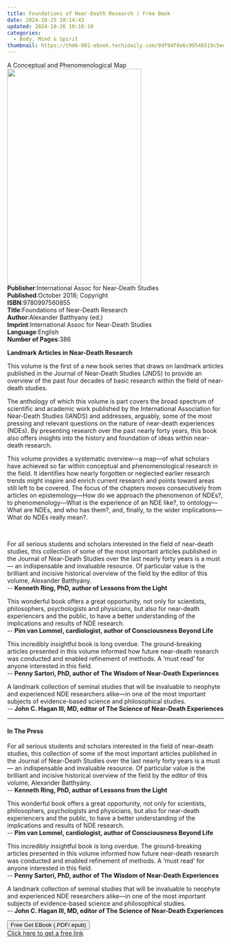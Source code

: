 ```yaml
---
title: Foundations of Near-Death Research | Free Book
date: 2024-10-25 10:14:43
updated: 2024-10-26 10:10:10
categories:
  - Body, Mind & Spirit
thumbnail: https://thmb-001-ebook.techidaily.com/9df94f8e6c99546519c5eeb87b463c806cae817a56a2696aa007390546efa4f3.jpg
---
```

<main id="book-container">
  <div class="flex flex-col">
    <div class="book-brief flex-1 py-6 px-4 sm:p-6 md:py-10 md:px-8">
      <!-- brief-->
      <div class="book-brief-main">A Conceptual and Phenomenological Map</div>
    </div>
    <div
      class="book-meta-info flex-1 grid gap-4 col-start-1 col-end-3 row-start-1 sm:mb-6 sm:grid-cols-4 lg:gap-6 lg:col-start-2 lg:row-end-6 lg:row-span-6 lg:mb-0"
    >
      <div
        class="book-meta-info-left place-content-center mt-4 p-4 text-sm leading-6 col-start-2 col-span-2 dark:text-slate-400"
      >
        <img
          class="w-full h-500 object-cover rounded-lg sm:h-255 sm:col-span-2 lg:col-span-full"
          src="https://img-001-ebook.techidaily.com/5862a4c045064bf63cc8e51a2a8dcb15ea695fe46c1c5998e549cd21c3433b01.jpg"
          alt=""
          width="312"
          height="500"
        />
      </div>
      <div
        class="book-meta-info-right mt-2 col-start-1 row-start-2 col-span-3 self-center"
      >
        <!-- meta data  -->
        <div class="flex flex-col px-4 md:px-8">
          <div class="flex-1">
            <strong>Publisher</strong>:<span class="px-2"
              >International Assoc for Near-Death Studies</span
            >
          </div>
          <div class="flex-1">
            <strong>Published</strong>:<span class="px-2"
              >October 2018; Copyright</span
            >
          </div>
          <div class="flex-1">
            <strong>ISBN</strong>:<span class="px-2">9780997560855</span>
          </div>
          <div class="flex-1">
            <strong>Title</strong>:<span class="px-2"
              >Foundations of Near-Death Research</span
            >
          </div>
          <div class="flex-1">
            <strong>Author</strong>:<span class="px-2"
              >Alexander Batthyany (ed.)</span
            >
          </div>
          <div class="flex-1">
            <strong>Imprint</strong>:<span class="px-2"
              >International Assoc for Near-Death Studies</span
            >
          </div>
          <div class="flex-1">
            <strong>Language</strong>:<span class="px-2">English</span>
          </div>
          <div class="flex-1">
            <strong>Number of Pages</strong>:<span class="px-2">386</span>
          </div>
        </div>
      </div>
    </div>
    <div class="book-description flex-1 py-6 px-4 sm:p-6 md:py-10 md:px-8">
      <div class="book-description-main">
        <div accordion-content="" id="description">
          <p><strong>Landmark Articles in Near-Death Research</strong></p>
          <p>
            This volume is the first of a new book series that draws on landmark
            articles published in the Journal of Near-Death Studies (JNDS) to
            provide an overview of the past four decades of basic research
            within the field of near-death studies.
          </p>
          <p>
            The anthology of which this volume is part covers the broad spectrum
            of scientific and academic work published by the International
            Association for Near-Death Studies (IANDS) and addresses, arguably,
            some of the most pressing and relevant questions on the nature of
            near-death experiences (NDEs). By presenting research over the past
            nearly forty years, this book also offers insights into the history
            and foundation of ideas within near-death research.
          </p>
          <p>
            This volume provides a systematic overview—a map—of what scholars
            have achieved so far within conceptual and phenomenological research
            in the field. It identifies how nearly forgotten or neglected
            earlier research trends might inspire and enrich current research
            and points toward areas still left to be covered. The focus of the
            chapters moves consecutively from articles on epistemology—How do we
            approach the phenomenon of NDEs?, to phenomenology—What is the
            experience of an NDE like?, to ontology—What are NDEs, and who has
            them?, and, finally, to the wider implications—What do NDEs really
            mean?.
          </p>
          <p>&nbsp;</p>
          <p>
            For all serious students and scholars interested in the field of
            near-death studies, this collection of some of the most important
            articles published in the Journal of Near-Death Studies over the
            last nearly forty years is a must — an indispensable and invaluable
            resource. Of particular value is the brilliant and incisive
            historical overview of the field by the editor of this volume,
            Alexander Batthyány.<br />--
            <strong>Kenneth Ring, PhD, author of Lessons from the Light</strong>
          </p>
          <p>
            This wonderful book offers a great opportunity, not only for
            scientists, philosophers, psychologists and physicians, but also for
            near-death experiencers and the public, to have a better
            understanding of the implications and results of NDE research.<br />--
            <strong
              >Pim van Lommel, cardiologist, author of Consciousness Beyond
              Life</strong
            >
          </p>
          <p>
            This incredibly insightful book is long overdue. The ground-breaking
            articles presented in this volume informed how future near-death
            research was conducted and enabled refinement of methods. A ‘must
            read’ for anyone interested in this field.<br />--
            <strong
              >Penny Sartori, PhD, author of The Wisdom of Near-Death
              Experiences</strong
            >
          </p>
          <p>
            A landmark collection of seminal studies that will be invaluable to
            neophyte and experienced NDE researchers alike—in one of the most
            important subjects of evidence-based science and philosophical
            studies.<br />--
            <strong
              >John C. Hagan III, MD, editor of The Science of Near-Death
              Experiences</strong
            >
          </p>
        </div>
        <div class="accordion-fader"></div>
      </div>
    </div>
    <div class="book-excerpts flex-1 py-6 px-4 sm:p-6 md:py-10 md:px-8">
      <!-- excerpts-->
      <div class="book-excerpts-main">
        <hr />
        <h4 class="placeholder placeholder-heading">
          <span>In The Press</span>
        </h4>
        <p></p>
        <p>
          For all serious students and scholars interested in the field of
          near-death studies, this collection of some of the most important
          articles published in the Journal of Near-Death Studies over the last
          nearly forty years is a must — an indispensable and invaluable
          resource. Of particular value is the brilliant and incisive historical
          overview of the field by the editor of this volume, Alexander
          Batthyány.<br />--
          <strong>Kenneth Ring, PhD, author of Lessons from the Light</strong>
        </p>
        <p>
          This wonderful book offers a great opportunity, not only for
          scientists, philosophers, psychologists and physicians, but also for
          near-death experiencers and the public, to have a better understanding
          of the implications and results of NDE research.<br />--
          <strong
            >Pim van Lommel, cardiologist, author of Consciousness Beyond
            Life</strong
          >
        </p>
        <p>
          This incredibly insightful book is long overdue. The ground-breaking
          articles presented in this volume informed how future near-death
          research was conducted and enabled refinement of methods. A ‘must
          read’ for anyone interested in this field.<br />--
          <strong
            >Penny Sartori, PhD, author of The Wisdom of Near-Death
            Experiences</strong
          >
        </p>
        <p>
          A landmark collection of seminal studies that will be invaluable to
          neophyte and experienced NDE researchers alike—in one of the most
          important subjects of evidence-based science and philosophical
          studies.<br />--
          <strong
            >John C. Hagan III, MD, editor of The Science of Near-Death
            Experiences</strong
          >
        </p>
        <p></p>
      </div>
    </div>
    <div
      class="book-about-author flex-1 py-6 px-4 sm:p-6 md:py-10 md:px-8"
    ></div>
    <div class="book-free-get flex-1 py-6 px-4 sm:p-6 md:py-10 md:px-8">
      <button
        id="btn-free-get"
        class="bg-blue-500 hover:bg-blue-700 text-white font-bold py-2 px-4 rounded"
      >
        Free Get EBook (.PDF/.epub)
      </button>
      <div id="countdown-display" class="px-2 text-lg mt-2"></div>
      <a
        id="free-link"
        class="hidden bg-blue-500 hover:bg-blue-700 text-white font-bold py-2 px-4 rounded"
        href="https://www.ebooks.com/en-us/book/209865237/foundations-of-near-death-research/alexander-batthyany/"
        target="_blank"
        >Click here to get a free link</a
      >
    </div>
    <script>
      let countdownTime = 0;
      let countdownInterval = null;
      document
        .getElementById('btn-free-get')
        .addEventListener('click', startCountdown);
      function startCountdown() {
        countdownTime = new Date().getTime() + 60000 * 3;
        countdownInterval = setInterval(updateCountdown, 1000);
        document.getElementById('btn-free-get').disabled = true;
        document
          .getElementById('btn-free-get')
          .classList.add('bg-gray-500', 'cursor-not-allowed');
      }
      function updateCountdown() {
        let currentTime = new Date().getTime();
        let timeLeft = countdownTime - currentTime;
        let secondsLeft = Math.floor(timeLeft / 1000);
        document.getElementById('countdown-display').innerHTML =
          `Remaining time: ${secondsLeft} seconds.`;
        if (secondsLeft <= 0) {
          clearInterval(countdownInterval);
          document.getElementById('btn-free-get').classList.add('hidden');
          document.getElementById('free-link').classList.remove('hidden');
          document.getElementById('countdown-display').innerHTML = '';
        }
      }
    </script>
  </div>
</main>
